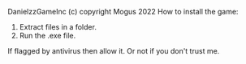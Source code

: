 DanielzzGameInc (c) copyright Mogus 2022
How to install the game:
1. Extract files in a folder.
2. Run the .exe file.

If flagged by antivirus then allow it. Or not if you don't trust me.
